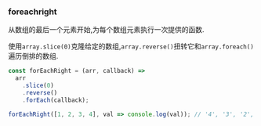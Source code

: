 ### foreachright

从数组的最后一个元素开始,为每个数组元素执行一次提供的函数. 

使用`array.slice(0)`克隆给定的数组,`array.reverse()`扭转它和`array.foreach()`遍历倒排的数组. 

```js
const forEachRight = (arr, callback) =>
  arr
    .slice(0)
    .reverse()
    .forEach(callback);
```

```js
forEachRight([1, 2, 3, 4], val => console.log(val)); // '4', '3', '2', '1'
```